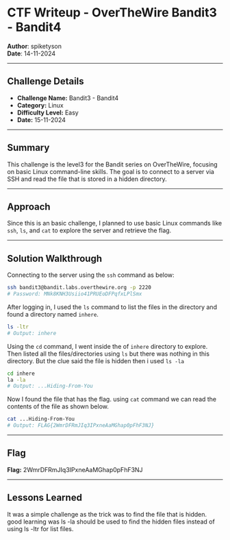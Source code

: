 # CTF Writeup - **OverTheWire Bandit3 - Bandit4**

**Author**: spiketyson  
**Date**: 14-11-2024

---

## Challenge Details

- **Challenge Name:** Bandit3 - Bandit4
- **Category:** Linux
- **Difficulty Level:** Easy
- **Date:** 15-11-2024

---

## Summary

This challenge is the level3 for the Bandit series on OverTheWire, focusing on basic Linux command-line skills. The goal is to connect to a server via SSH and read the file that is stored in a hidden directory.

---

## Approach

Since this is an basic challenge, I planned to use basic Linux commands like `ssh`, `ls`, and `cat` to explore the server and retrieve the flag.

---

## Solution Walkthrough

Connecting to the server using the `ssh` command as below:

```bash
ssh bandit3@bandit.labs.overthewire.org -p 2220
# Password: MNk8KNH3Usiio41PRUEoDFPqfxLPlSmx
```

After logging in, I used the `ls` command to list the files in the directory and found a directory named `inhere`.

```bash
ls -ltr
# Output: inhere
```

Using the `cd` command, I went inside the of `inhere` directory to explore. Then listed all the files/directories using `ls` but there was nothing in this directory. But the clue said the file is hidden then i used `ls -la`

```bash
cd inhere
la -la
# Output: ...Hiding-From-You
```
Now I found the file that has the flag. using `cat` command we can read the contents of the file as shown below.

```bash
cat ...Hiding-From-You
# Output: FLAG{2WmrDFRmJIq3IPxneAaMGhap0pFhF3NJ}
```

---

## Flag

**Flag:** 2WmrDFRmJIq3IPxneAaMGhap0pFhF3NJ

---

## Lessons Learned

It was a simple challenge as the trick was to find the file that is hidden. good learning was  ls -la should be used to find the hidden files instead of using ls -ltr for list files.